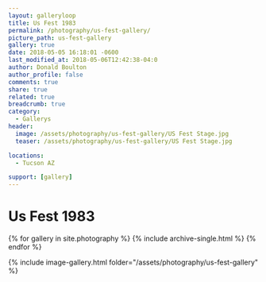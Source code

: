 ```yaml
---
layout: galleryloop
title: Us Fest 1983
permalink: /photography/us-fest-gallery/
picture_path: us-fest-gallery
gallery: true
date: 2018-05-05 16:18:01 -0600
last_modified_at: 2018-05-06T12:42:38-04:0
author: Donald Boulton
author_profile: false
comments: true
share: true
related: true
breadcrumb: true
category:
  - Gallerys
header:
  image: /assets/photography/us-fest-gallery/US Fest Stage.jpg
  teaser: /assets/photography/us-fest-gallery/US Fest Stage.jpg

locations:
  - Tucson AZ

support: [gallery]
---
```

# Us Fest 1983

{% for gallery in site.photography %}
  {% include archive-single.html %}
{% endfor %}

{% include image-gallery.html folder="/assets/photography/us-fest-gallery" %}